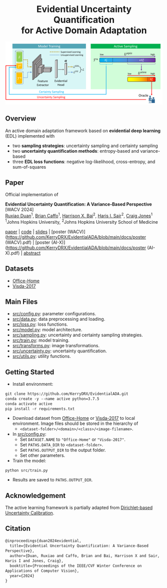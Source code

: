 <div align="center">

  # Evidential Uncertainty Quantification</br>for Active Domain Adaptation

  <img src="docs/pipeline.png">

</div>


## Overview

An active domain adaptation framework based on **evidential deep learning** (EDL) implemented with
- two **sampling strategies**: uncertainty sampling and certainty sampling
- two **uncertainty quantification methods**: entropy-based and variance-based
- three **EDL loss functions**: negative log-likelihood, cross-entropy, and sum-of-squares

## Paper
Official implementation of 

<b>Evidential Uncertainty Quantification: A Variance-Based Perspective</b> [WACV 2024]
<br/>
[Ruxiao Duan](https://scholar.google.com/citations?hl=en&user=aG-fi1cAAAAJ)<sup>1</sup>,
[Brian Caffo](https://scholar.google.com/citations?hl=en&user=Ff81yEQAAAAJ)<sup>1</sup>,
[Harrison X. Bai](https://scholar.google.com/citations?hl=en&user=Kh96AEArs2gC)<sup>2</sup>,
[Haris I. Sair](https://scholar.google.com/citations?hl=en&user=DcUpmR8AAAAJ)<sup>2</sup>,
[Craig Jones](https://scholar.google.com/citations?hl=en&user=uWxO67gAAAAJ)<sup>1</sup>
<br/>
<sup>1</sup>Johns Hopkins University,
<sup>2</sup>Johns Hopkins University School of Medicine

[paper](https://arxiv.org/abs/2311.11367)
| [code](https://github.com/KerryDRX/EvidentialADA)
| [slides](https://github.com/KerryDRX/EvidentialADA/blob/main/docs/slides.pdf)
| [poster (WACV)](https://github.com/KerryDRX/EvidentialADA/blob/main/docs/poster (WACV).pdf)
| [poster (AI-X)](https://github.com/KerryDRX/EvidentialADA/blob/main/docs/poster (AI-X).pdf)
| [abstract](https://github.com/KerryDRX/EvidentialADA/blob/main/docs/abstract.pdf)

## Datasets
- [Office-Home](https://www.hemanthdv.org/officeHomeDataset.html)
- [Visda-2017](http://ai.bu.edu/visda-2017)

## Main Files
- [src/config.py](src/config.py): parameter configurations.
- [src/data.py](src/data.py): data preprocessing and loading.
- [src/loss.py](src/loss.py): loss functions.
- [src/model.py](src/model.py): model architecture.
- [src/sampling.py](src/sampling.py): uncertainty and certainty sampling strategies.
- [src/train.py](src/train.py): model training.
- [src/transforms.py](src/transforms.py): image transformations.
- [src/uncertainty.py](src/uncertainty.py): uncertainty quantification.
- [src/utils.py](src/utils.py): utility functions.

## Getting Started

- Install environment:
```
git clone https://github.com/KerryDRX/EvidentialADA.git
conda create -y --name active python=3.7.5
conda activate active
pip install -r requirements.txt
```

- Download dataset from [Office-Home](https://www.hemanthdv.org/officeHomeDataset.html) or [Visda-2017](http://ai.bu.edu/visda-2017) to local environment. Image files should be stored in the hierarchy of   
  - `<dataset-folder>/<domain>/<class>/<image-filename>`.
- In [src/config.py](src/config.py):
  - Set `DATASET.NAME` to `"Office-Home"` or `"Visda-2017"`.
  - Set `PATHS.DATA_DIR` to `<dataset-folder>`.
  - Set `PATHS.OUTPUT_DIR` to the output folder.
  - Set other parameters.
- Train the model: 

```
python src/train.py
```
- Results are saved to `PATHS.OUTPUT_DIR`.


## Acknowledgement

The active learning framework is partially adapted from [Dirichlet-based Uncertainty Calibration](https://github.com/BIT-DA/DUC).

## Citation

```
@inproceedings{duan2024evidential,
  title={Evidential Uncertainty Quantification: A Variance-Based Perspective},
  author={Duan, Ruxiao and Caffo, Brian and Bai, Harrison X and Sair, Haris I and Jones, Craig},
  booktitle={Proceedings of the IEEE/CVF Winter Conference on Applications of Computer Vision},
  year={2024}
}
```
